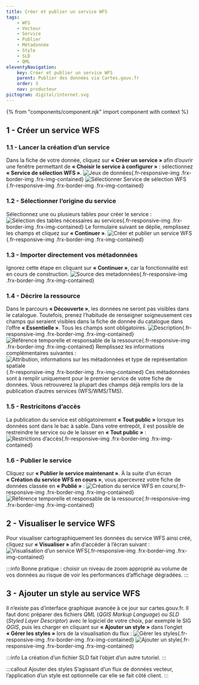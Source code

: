 ```yaml
---
title: Créer et publier un service WFS
tags:
    - WFS
    - Vecteur
    - Service
    - Publier
    - Métadonnée
    - Style
    - SLD
    - QML
eleventyNavigation:
    key: Créer et publier un service WFS
    parent: Publier des données via Cartes.gouv.fr
    order: 3
    nav: producteur
pictogram: digital/internet.svg
---
```


{% from "components/component.njk" import component with context %}

## 1 - Créer un service WFS

### 1.1 - Lancer la création d’un service

Dans la fiche de votre donnée, cliquez sur **« Créer un service »** afin d’ouvrir une fenêtre permettant de **« Choisir le service à configurer »** : sélectionnez **« Service de sélection WFS »**.
![Jeux de données](/img/guides/producteur/publier-des-donnees-via-cartes-gouv/wfs/01_jeux-donnees.png){.fr-responsive-img .frx-border-img .frx-img-contained}
![Sélectionner Service de sélection WFS](/img/guides/producteur/publier-des-donnees-via-cartes-gouv/wfs/02_service-wfs.png){.fr-responsive-img .frx-border-img .frx-img-contained}

### 1.2 - Sélectionner l’origine du service

Sélectionnez une ou plusieurs tables pour créer le service :
![Sélection des tables nécessaires au services](/img/guides/producteur/publier-des-donnees-via-cartes-gouv/wfs/03_selection-tables.png){.fr-responsive-img .frx-border-img .frx-img-contained}
Le formulaire suivant se déplie, remplissez les champs et cliquez sur **« Continuer »**.
![Créer et publier un service WFS](/img/guides/producteur/publier-des-donnees-via-cartes-gouv/wfs/04_creer-wfs.png){.fr-responsive-img .frx-border-img .frx-img-contained}

### 1.3 - Importer directement vos métadonnées

Ignorez cette étape en cliquant sur **« Continuer »**, car la fonctionnalité est en cours de construction.
![Source des metadonnées](/img/guides/producteur/publier-des-donnees-via-cartes-gouv/wfs/05_source-metadonnees.png){.fr-responsive-img .frx-border-img .frx-img-contained}

### 1.4 - Décrire la ressource

Dans le parcours **« Découverte »**, les données ne seront pas visibles dans le catalogue. Toutefois, prenez l’habitude de renseigner soigneusement ces champs qui seraient visibles dans la fiche de donnée du catalogue dans l’offre **« Essentielle »**. Tous les champs sont obligatoires.
![Description](/img/guides/producteur/publier-des-donnees-via-cartes-gouv/wfs/06_description.png){.fr-responsive-img .frx-border-img .frx-img-contained}
![Référence temporelle et responsable de la ressource](/img/guides/producteur/publier-des-donnees-via-cartes-gouv/wfs/07_ref-temporelle.png){.fr-responsive-img .frx-border-img .frx-img-contained}
Remplissez les informations complémentaires suivantes :
![Attribution, informations sur les métadonnées et type de représentation spatiale](/img/guides/producteur/publier-des-donnees-via-cartes-gouv/wfs/08_info-supp.png){.fr-responsive-img .frx-border-img .frx-img-contained}
Ces métadonnées sont à remplir uniquement pour le premier service de votre fiche de données. Vous retrouverez la plupart des champs déjà remplis lors de la publication d’autres services (WFS/WMS/TMS).

### 1.5 - Restricitons d’accès

La publication du service est obligatoirement **« Tout public »** lorsque les données sont dans le bac à sable. Dans votre entrepôt, il est possible de restreindre le service ou de le laisser en **« Tout public »** :
![Restrictions d’accès](/img/guides/producteur/publier-des-donnees-via-cartes-gouv/wfs/09_restrictions.png){.fr-responsive-img .frx-border-img .frx-img-contained}

### 1.6 - Publier le service

Cliquez sur **« Publier le service maintenant »**. À la suite d’un écran **« Création du service WFS en cours »**, vous apercevrez votre fiche de données classée en **« Publié »** :
![Création du service WFS en cours](/img/guides/producteur/publier-des-donnees-via-cartes-gouv/wfs/10_creation-en-cours.png){.fr-responsive-img .frx-border-img .frx-img-contained}
![Référence temporelle et responsable de la ressource](/img/guides/producteur/publier-des-donnees-via-cartes-gouv/wfs/11_service-publie.png){.fr-responsive-img .frx-border-img .frx-img-contained}

## 2 - Visualiser le service WFS

Pour visualiser cartographiquement les données du service WFS ainsi créé, cliquez sur **« Visualiser »** afin d’accéder à l’écran suivant :
![Visualisation d’un service WFS](/img/guides/producteur/publier-des-donnees-via-cartes-gouv/wfs/12_visualisation.png){.fr-responsive-img .frx-border-img .frx-img-contained}

:::info
Bonne pratique : choisir un niveau de zoom approprié au volume de vos données au risque de voir les performances d’affichage dégradées.
:::

## 3 - Ajouter un style au service WFS

Il n’existe pas d’interface graphique avancée à ce jour sur cartes.gouv.fr. Il faut donc préparer des fichiers _QML_ (_QGIS Markup Language_) ou _SLD_ (_Styled Layer Descriptor_) avec le logiciel de votre choix, par exemple le SIG _QGIS_, puis les charger en cliquant sur **« Ajouter un style »** dans l’onglet **« Gérer les styles »** lors de la visualisation du flux :
![Gérer les styles](/img/guides/producteur/publier-des-donnees-via-cartes-gouv/wfs/13_gerer-style.png){.fr-responsive-img .frx-border-img .frx-img-contained}
![Ajouter un style](/img/guides/producteur/publier-des-donnees-via-cartes-gouv/wfs/14_ajout-style.png){.fr-responsive-img .frx-border-img .frx-img-contained}

:::info
La création d’un fichier SLD fait l’objet d’un autre tutoriel.
:::

:::callout Ajouter des styles
S’agissant d’un flux de données vecteur, l’application d’un style est optionnelle car elle se fait côté client.
:::
